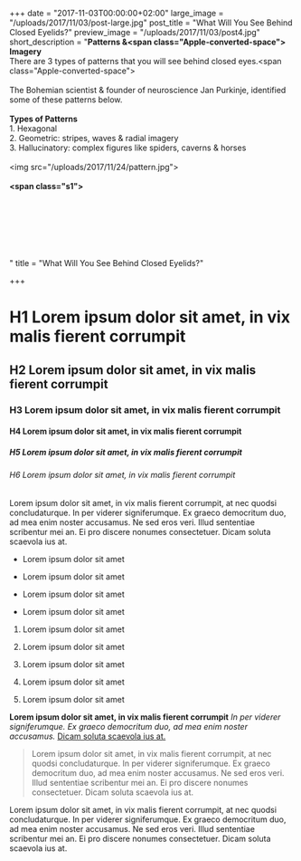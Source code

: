 +++
date = "2017-11-03T00:00:00+02:00"
large_image = "/uploads/2017/11/03/post-large.jpg"
post_title = "What Will You See Behind Closed Eyelids?"
preview_image = "/uploads/2017/11/03/post4.jpg"
short_description = "<strong>Patterns &amp;<span class=\"Apple-converted-space\">&nbsp; </span>Imagery<br></strong>There are 3 types of patterns that you will see behind closed eyes.<span class=\"Apple-converted-space\">&nbsp;<br><br></span>The Bohemian scientist &amp; founder of neuroscience Jan Purkinje, identified some of these patterns below. &nbsp;&nbsp;&nbsp;<br><br><strong>Types of Patterns</strong><br>1. Hexagonal<br>2. Geometric: stripes, waves &amp; radial imagery<br>3. Hallucinatory: complex figures like spiders, caverns &amp; horses<br><br><img src=\"/uploads/2017/11/24/pattern.jpg\"><br><br><strong><span class=\"s1\"><br><br><br><br><br><br><br><br></span></strong>"
title = "What Will You See Behind Closed Eyelids?"

+++
# H1 Lorem ipsum dolor sit amet, in vix malis fierent corrumpit

## H2 Lorem ipsum dolor sit amet, in vix malis fierent corrumpit

### H3 Lorem ipsum dolor sit amet, in vix malis fierent corrumpit

#### H4 Lorem ipsum dolor sit amet, in vix malis fierent corrumpit

##### H5 Lorem ipsum dolor sit amet, in vix malis fierent corrumpit

###### H6 Lorem ipsum dolor sit amet, in vix malis fierent corrumpit

Lorem ipsum dolor sit amet, in vix malis fierent corrumpit, at nec quodsi concludaturque. In per viderer signiferumque. Ex graeco democritum duo, ad mea enim noster accusamus. Ne sed eros veri. Illud sententiae scribentur mei an. Ei pro discere nonumes consectetuer. Dicam soluta scaevola ius at.

* Lorem ipsum dolor sit amet

* Lorem ipsum dolor sit amet

* Lorem ipsum dolor sit amet

* Lorem ipsum dolor sit amet

1. Lorem ipsum dolor sit amet

2. Lorem ipsum dolor sit amet

3. Lorem ipsum dolor sit amet

4. Lorem ipsum dolor sit amet

5. Lorem ipsum dolor sit amet

**Lorem ipsum dolor sit amet, in vix malis fierent corrumpit** _In per viderer signiferumque. Ex graeco democritum duo, ad mea enim noster accusamus._ [Dicam soluta scaevola ius at.](https://dream-machine.netlify.com/news/new-post/)

> Lorem ipsum dolor sit amet, in vix malis fierent corrumpit, at nec quodsi concludaturque. In per viderer signiferumque. Ex graeco democritum duo, ad mea enim noster accusamus. Ne sed eros veri. Illud sententiae scribentur mei an. Ei pro discere nonumes consectetuer. Dicam soluta scaevola ius at.

Lorem ipsum dolor sit amet, in vix malis fierent corrumpit, at nec quodsi concludaturque. In per viderer signiferumque. Ex graeco democritum duo, ad mea enim noster accusamus. Ne sed eros veri. Illud sententiae scribentur mei an. Ei pro discere nonumes consectetuer. Dicam soluta scaevola ius at.

<h2> 